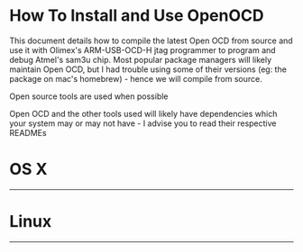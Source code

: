 How To Install and Use OpenOCD
==============================
<p>This document details how to compile the latest Open OCD from source and use it with Olimex's ARM-USB-OCD-H jtag programmer to program and debug Atmel's sam3u chip.  Most popular package managers will likely maintain Open OCD, but I had trouble using some of their versions (eg: the package on mac's homebrew) - hence we will compile from source.</p>
<p>Open source tools are used when possible</p>
<p>Open OCD and the other tools used will likely have dependencies which your system may or may not have - I advise you to read their respective READMEs</p>

# OS X
____



# Linux
_____

